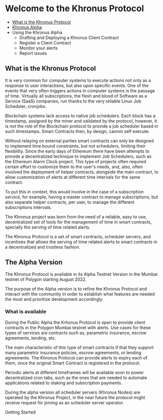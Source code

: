 # Welcome to the Khronus Protocol 

* [What is the Khronus Protocol](#what-is-the-khronus-protocol)
* [Khronus Alpha](#the-alpha-version)
* Using the Khronus Alpha
    * Drafting and Deploying a Khronus Client Contract 
    * Register a Client Contract
    * Monitor your alerts
    * Report issues

## What is the Khronus Protocol

It is very common for computer systems to execute actions not only as a response to user interactions, but also upon specific events. One of the events that very often triggers actions in computer systems is the passage of time. 
Virtually all subscriptions, the flesh and blood of Software as a Service (SaaS) companies, run thanks to the very reliable Linux Job Scheduler, cronjobs.

Blockchain systems lack access to native job schedulers. Each block has a timestamp, assigned by the miner and validated by the protocol, however, it is not the role of the Blockchain protocol to provide a job scheduler based in such timestamps. Smart Contracts then, by design, cannot self execute. 

Without relaying on external parties smart contracts can only be designed to implement time bound constraints, but not schedulers, limiting their flexibility. Since the early days of Ethereum there have been attempts to provide a decentralized technique to implement Job Schedulers, such as the Ethereum Alarm Clock project. This type of projects often required certain effort to customize them to the user's needs, and, also, often involved the deployment of helper contracts, alongside the main contract, to allow customization of alerts at different time intervals for the same contract. 

To put this in context, this would involve in the case of a subscription service, for example, having a master contract to manage subscriptions, but also separate helper contracts, per user, to manage the different subscriptions intervals. 

The Khronus project was born from the need of a reliable, easy to use, decentralized set of tools for the management of time in smart contracts, specially the serving of time related alerts. 

The Khronus Protocol is a set of smart contracts, scheduler servers, and incentives that allows the serving of time related alerts to smart contracts in a decentralized and trustless fashion.

## The Alpha Version

The Khronus Protocol is available in its Alpha Testnet Version in the Mumbai testnet of Polygon starting August 2022.

The purpose of the Alpha version is to refine the Khronus Protocol and interact with the community in order to establish what features are needed the most and prioritize development accordingly.

### What is available

During the Public Alpha the Krhonus Protocol is open to provide client contracts in the Polygon Mumbai testnet with alerts. Use cases for these types of services are contracts such as, parametric insurance, escrow agreements, lending, etc. 

The main characteristic of this type of smart contracts if that they support many parametric insurance policies, escrow agreements, or lending agreements. The Khronus Protocol can provide alerts to expiry each of them, once the original Smart Contract is registered in the protocol. 

Periodic alerts at different timeframes will be available soon to power decentralized cron tabs, such as the ones that are needed to automate applications related to staking and subscription payments. 

During the alpha version all scheduler servers (Khronus Nodes) are operated by the Khronus Project, in the near future the protocol might receive request for joining as an scheduler server operator.

Getting Started 



